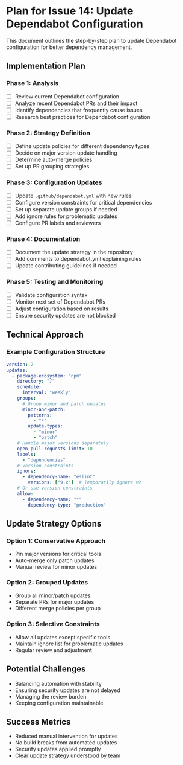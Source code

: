 # Plan for Issue 14: Update Dependabot Configuration

This document outlines the step-by-step plan to update Dependabot configuration for better dependency management.

## Implementation Plan

### Phase 1: Analysis
- [ ] Review current Dependabot configuration
- [ ] Analyze recent Dependabot PRs and their impact
- [ ] Identify dependencies that frequently cause issues
- [ ] Research best practices for Dependabot configuration

### Phase 2: Strategy Definition
- [ ] Define update policies for different dependency types
- [ ] Decide on major version update handling
- [ ] Determine auto-merge policies
- [ ] Set up PR grouping strategies

### Phase 3: Configuration Updates
- [ ] Update `.github/dependabot.yml` with new rules
- [ ] Configure version constraints for critical dependencies
- [ ] Set up separate update groups if needed
- [ ] Add ignore rules for problematic updates
- [ ] Configure PR labels and reviewers

### Phase 4: Documentation
- [ ] Document the update strategy in the repository
- [ ] Add comments to dependabot.yml explaining rules
- [ ] Update contributing guidelines if needed

### Phase 5: Testing and Monitoring
- [ ] Validate configuration syntax
- [ ] Monitor next set of Dependabot PRs
- [ ] Adjust configuration based on results
- [ ] Ensure security updates are not blocked

## Technical Approach
### Example Configuration Structure
```yaml
version: 2
updates:
  - package-ecosystem: "npm"
    directory: "/"
    schedule:
      interval: "weekly"
    groups:
      # Group minor and patch updates
      minor-and-patch:
        patterns:
          - "*"
        update-types:
          - "minor"
          - "patch"
    # Handle major versions separately
    open-pull-requests-limit: 10
    labels:
      - "dependencies"
    # Version constraints
    ignore:
      - dependency-name: "eslint"
        versions: ["9.x"]  # Temporarily ignore v9
    # Or use version constraints
    allow:
      - dependency-name: "*"
        dependency-type: "production"
```

## Update Strategy Options
### Option 1: Conservative Approach
- Pin major versions for critical tools
- Auto-merge only patch updates
- Manual review for minor updates

### Option 2: Grouped Updates
- Group all minor/patch updates
- Separate PRs for major updates
- Different merge policies per group

### Option 3: Selective Constraints
- Allow all updates except specific tools
- Maintain ignore list for problematic updates
- Regular review and adjustment

## Potential Challenges
- Balancing automation with stability
- Ensuring security updates are not delayed
- Managing the review burden
- Keeping configuration maintainable

## Success Metrics
- Reduced manual intervention for updates
- No build breaks from automated updates
- Security updates applied promptly
- Clear update strategy understood by team
